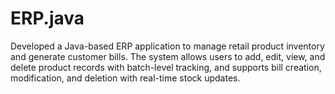 # ERP.java
Developed a Java-based ERP application to manage retail product inventory and generate customer bills. The system allows users to add, edit, view, and delete product records with batch-level tracking, and supports bill creation, modification, and deletion with real-time stock updates.
